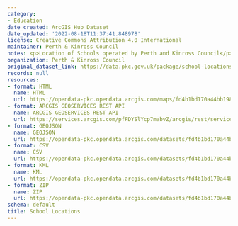 ```yaml
---
category:
- Education
date_created: ArcGIS Hub Dataset
date_updated: '2022-08-18T11:37:41.848978'
license: Creative Commons Attribution 4.0 International
maintainer: Perth & Kinross Council
notes: <p>Location of Schools operated by Perth and Kinross Council</p>
organization: Perth & Kinross Council
original_dataset_link: https://data.pkc.gov.uk/package/school-locations
records: null
resources:
- format: HTML
  name: HTML
  url: https://opendata-pkc.opendata.arcgis.com/maps/fd4b1bd170a44bb1982b62da06ce60a8_0
- format: ARCGIS GEOSERVICES REST API
  name: ARCGIS GEOSERVICES REST API
  url: https://services.arcgis.com/pfFDYSlYcp7mabvZ/arcgis/rest/services/schools/FeatureServer/0
- format: GEOJSON
  name: GEOJSON
  url: https://opendata-pkc.opendata.arcgis.com/datasets/fd4b1bd170a44bb1982b62da06ce60a8_0.geojson?outSR=%7B%22latestWkid%22%3A27700%2C%22wkid%22%3A27700%7D
- format: CSV
  name: CSV
  url: https://opendata-pkc.opendata.arcgis.com/datasets/fd4b1bd170a44bb1982b62da06ce60a8_0.csv?outSR=%7B%22latestWkid%22%3A27700%2C%22wkid%22%3A27700%7D
- format: KML
  name: KML
  url: https://opendata-pkc.opendata.arcgis.com/datasets/fd4b1bd170a44bb1982b62da06ce60a8_0.kml?outSR=%7B%22latestWkid%22%3A27700%2C%22wkid%22%3A27700%7D
- format: ZIP
  name: ZIP
  url: https://opendata-pkc.opendata.arcgis.com/datasets/fd4b1bd170a44bb1982b62da06ce60a8_0.zip?outSR=%7B%22latestWkid%22%3A27700%2C%22wkid%22%3A27700%7D
schema: default
title: School Locations
---
```

